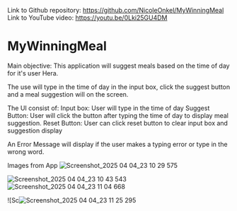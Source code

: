 Link to Github repository: https://github.com/NicoleOnkel/MyWinningMeal
Link to YouTube video: https://youtu.be/0Lki25GU4DM


# MyWinningMeal

Main objective:
 This application will suggest meals based on the time of day for it's user Hera.

 The use will type in the time of day in the input box, click the suggest button and a meal suggestion will on the screen.

 
The UI consist of:
Input box: User will type in the time of day
Suggest Button: User will click the button after typing the time of day to display meal suggestion.
Reset Button: User can click reset button to clear input box and suggestion display


An Error Message will display if the user makes a typing error or type in the wrong word.

Images from App
![Screenshot_2025 04 04_23 10 29 575](https://github.com/user-attachments/assets/8a53d77d-cc96-424e-a22a-0d74f0c942c5)

![Screenshot_2025 04 04_23 10 43 543](https://github.com/user-attachments/assets/9081b059-d93e-46bf-8f34-e7ef63c3364c)
![Screenshot_2025 04 04_23 11 04 668](https://github.com/user-attachments/assets/095ecb6e-55b3-48b7-9ba4-8eda6752e6a0)

![Sc![Screenshot_2025 04 04_23 11 25 295](https://github.com/user-attachments/assets/358677ce-3489-4c37-9697-745fe1a0dd8a)

